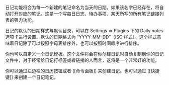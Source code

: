 日记功能将会为每一个新建的笔记命名为当天的日期。如果该名字已经存在，将自动打开对应的笔记。这是一个写每日日志、待办事项、某天所写的所有笔记链接列表的强力功能。

日记的默认的日期样式与默认目录，可以在 Settings => Plugins 下的 Daily notes 选项卡进行设置。默认的日期格式为 “YYYY-MM-DD”（ISO 样式）。这个样式意味着日记除了可以按照字母表排序外，也可以按照时间顺序进行排序。

你也可以自定义一个日记模板。这个文件将会在你创建日记时自动复制到你的日记文件中，对于经常给日记打标签或者链接的人而言，这将是一个非常好的功能。

你可以通过左边栏的日历按钮或者 [[命令面板]] 来创建日记。也可以通过 [[快捷键]] 来创建一个日记笔记。